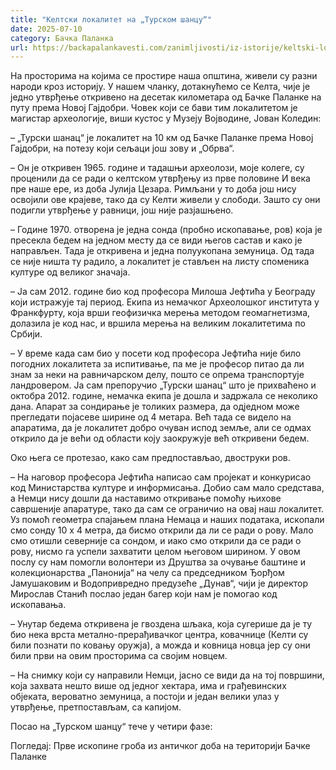 ```yaml
---
title: "Келтски локалитет на „Турском шанцу“"
date: 2025-07-10
category: Бачка Паланка
url: https://backapalankavesti.com/zanimljivosti/iz-istorije/keltski-lokalitet-na-turskom-sancu/
---
```


На просторима на којима се простире наша општина, живели су разни народи кроз историју. У нашем чланку, дотакнућемо се Келта, чије је једно утврђење откривено на десетак километара од Бачке Паланке на путу према Новој Гајдобри. Човек који се бави тим локалитетом је магистар археологије, виши кустос у Музеју Војводине, Јован Коледин:

– „Турски шанац“ је локалитет на 10 км од Бачке Паланке према Новој Гајдобри, на потезу који сељаци још зову и „Обрва“.

– Он је откривен 1965. године и тадашњи археолози, моје колеге, су проценили да се ради о келтском утврђењу из прве половине И века пре наше ере, из доба Јулија Цезара. Римљани у то доба још нису освојили ове крајеве, тако да су Келти живели у слободи. Зашто су они подигли утврђење у равници, још није разјашњено.

– Године 1970. отворена је једна сонда (пробно ископавање, ров) која је пресекла бедем на једном месту да се види његов састав и како је направљен. Тада је откривена и једна полуукопана земуница. Од тада се није ништа ту радило, а локалитет је стављен на листу споменика културе од великог значаја.

– Ја сам 2012. године био код професора Милоша Јефтића у Београду који истражује тај период. Екипа из немачког Археолошког института у Франкфурту, која врши геофизичка мерења методом геомагнетизма, долазила је код нас, и вршила мерења на великим локалитетима по Србији.

– У време када сам био у посети код професора Јефтића није било погодних локалитета за испитивање, па ме је професор питао да ли знам за неки на равничарском делу, пошто се опрема транспортује ландровером. Ја сам препоручио „Турски шанац“ што је прихваћено и октобра 2012. године, немачка екипа је дошла и задржала се неколико дана. Апарат за сондирање је толиких размера, да одједном може прегледати појасеве ширине од 4 метара. Већ тада се видело на апаратима, да је локалитет добро очуван испод земље, али се одмах открило да је већи од области коју заокружује већ откривени бедем.

Око њега се протезао, како сам предпостављао, двоструки ров.

– На наговор професора Јефтића написао сам пројекат и конкурисао код Министарства културе и информисања. Добио сам мало средстава, а Немци нису дошли да наставимо откривање помоћу њихове савршеније апаратуре, тако да сам се ограничио на овај наш локалитет. Уз помоћ геометра спајањем плана Немаца и наших података, ископали смо сонду 10 x 4 метра, да бисмо открили да ли се ради о рову. Мало смо отишли северније са сондом, и иако смо открили да се ради о рову, нисмо га успели захватити целом његовом ширином. У овом послу су нам помогли волонтери из Друштва за очување баштине и колекционарства „Панонија“ на челу са председником Ђорђом Јамушаковим и Водопривредно предузеће „Дунав“, чији је директор Мирослав Станић послао један багер који нам је помогао код ископавања.

– Унутар бедема откривена је гвоздена шљака, која сугерише да је ту био нека врста метално-прерађивачког центра, ковачнице (Келти су били познати по ковању оружја), а можда и ковница новца јер су они били први на овим просторима са својим новцем.

– На снимку који су направили Немци, јасно се види да на тој површини, која захвата нешто више од једног хектара, има и грађевинских објеката, вероватно земуница, а постоји и један велики улаз у утврђење, претпостављам, са капијом.

Посао на „Турском шанцу“ тече у четири фазе:

Погледај: Прве ископине гроба из античког доба на територији Бачке Паланке
